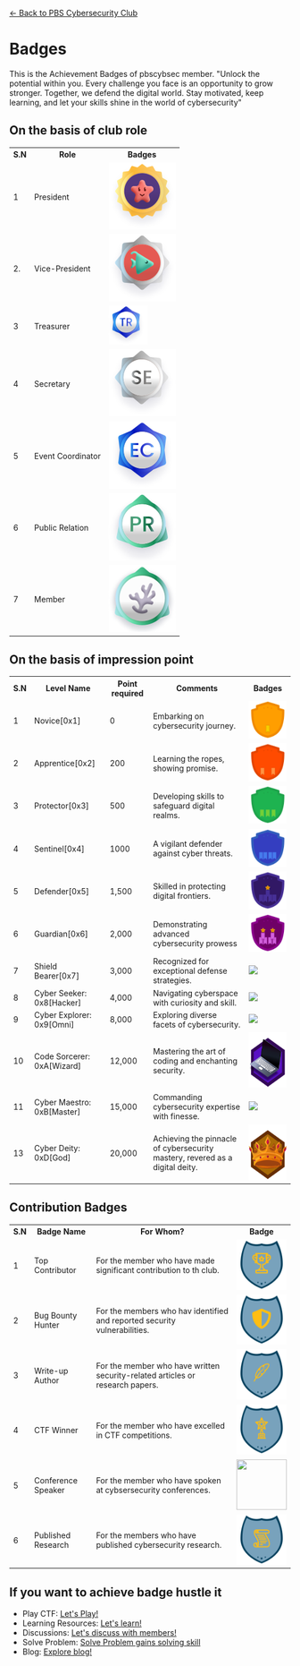 
[← Back to PBS Cybersecurity Club](https://pbscybsec.github.io/)
# Badges 
 This is the Achievement Badges of pbscybsec member.
 "Unlock the potential within you. Every challenge you face is an opportunity to grow stronger. Together, we defend the digital world. Stay motivated, keep learning, and let your skills shine in the world of cybersecurity"

## On the basis of club role
<table>
<tr>
<th>S.N</th>
<th>Role</th>
<th>Badges</th>
</tr>
<tr>
<td>1</td> 
<td>President</td>
<td><img src="badges/president.svg"></td>
</tr>
<tr>
<td>2.</td> 
<td>Vice-President</td>
<td><img src="badges/vice-president.svg"></td>
</tr>
<tr>
<td>3</td> 
<td>Treasurer</td>
<td><img src="badges/treasurer.svg" width="70" height="70"></td>
</tr>
<tr>
<td>4</td>
<td>Secretary</td>
<td><img src="badges/secretary.svg"></td>
</tr>
<tr>
<td>5</td>
<td>Event Coordinator</td>
<td><img src="badges/event_organizer.svg"></td>
</tr>
<tr>
<td>6</td>
<td>Public Relation</td>
<td><img src="badges/public_relations.svg"></td>
</tr>
<tr>
<td>7</td>
<td>Member</td> 
<td><img src="badges/member.svg"></td>
</tr>
</table>

## On the basis of impression point

<table>
<tr>
<th>S.N</th>
<th>Level Name</th>
<th>Point required</th>
<th>Comments</th>
<th>Badges</th>
</tr>
<tr>
<td>1</td>
<td>Novice[0x1]</td>
<td>0</td>
<td>Embarking on cybersecurity journey.</td>
<td><img src="badges/novice.svg"></td>
</tr>
<tr>
<td>2</td>
<td>Apprentice[0x2]</td>
<td>200</td>
<td>Learning the ropes, showing promise.</td>
<td><img src="badges/apprentice.svg"></td>
</tr>
<tr>
<td>3</td>
<td>Protector[0x3]</td>
<td>500</td>
<td>Developing skills to safeguard digital realms.</td>
<td><img src="badges/Protector.svg"></td>
</tr>
<tr>
<td>4</td>
<td>Sentinel[0x4]</td>
<td>1000</td>
<td>A vigilant defender against cyber threats.</td>
<td><img src="badges/sentinel.svg"></td>
</tr>
<tr>
<td>5</td>
<td>Defender[0x5]</td>
<td>1,500</td>
<td>Skilled in protecting digital frontiers.</td>
<td><img src="badges/defender.svg"></td>
</tr>
<tr>
<td>6</td>
<td>Guardian[0x6]</td>
<td>2,000</td>
<td>Demonstrating advanced cybersecurity prowess</td>
<td><img src="badges/guardian.svg"></td>
</tr>
<tr>
<td>7</td>
<td>Shield Bearer[0x7]</td>
<td>3,000</td>
<td>Recognized for exceptional defense strategies.</td>
<td><img src="badges/"></td>
</tr>
<tr>
<td>8</td>
<td>Cyber Seeker: 0x8[Hacker]</td>
<td>4,000</td>
<td>Navigating cyberspace with curiosity and skill.</td>
<td><img src="badges/"></td>
</tr>
<tr>
<td>9</td>
<td>Cyber Explorer: 0x9[Omni]</td>
<td>8,000</td>
<td> Exploring diverse facets of cybersecurity.</td>
<td><img src="badges/"></td>
</tr>
<tr>
<td>10</td>
<td>Code Sorcerer: 0xA[Wizard]</td>
<td>12,000</td>
<td>Mastering the art of coding and enchanting security.</td>
<td><img src="badges/0xA.svg" width="100" height="100"></td>
</tr>
<tr>
<td>11</td>
<td>Cyber Maestro: 0xB[Master]</td>
<td>15,000</td>
<td>Commanding cybersecurity expertise with finesse.</td>
<td><img src="badges/></td>
</tr>
<tr>
<td>12</td>
<td>Infosec Guru: 0xC[Guru]</td>
<td>17,000</td>
<td>Respected for deep knowledge and mentorship.</td>
<td><img src="badges/"></td>
</tr>
<tr>
<td>13</td>
<td>Cyber Deity: 0xD[God]</td>
<td>20,000</td>
<td>Achieving the pinnacle of cybersecurity mastery, revered as a digital deity.</td>
<td><img src="badges/god.svg" width="100" height="100"></td>
</tr>
</table>

## Contribution Badges

<table>
<tr>
<th>S.N</th>
<th>Badge Name</th>
<th>For Whom?</th>
<th>Badge</th>
</tr>
<tr>
<td>1</td>
<td>Top Contributor</td>
<td>For the member who have made significant contribution to th club.</td>
<td><img src="badges/Top.svg" width="90" height="90"></td>
</tr>
<tr>
<td>2</td>
<td>Bug Bounty Hunter</td>
<td>For the members who hav identified and reported security vulnerabilities.</td>
<td><img src="badges/bounty.svg" width="90" height="90"></td>
</tr>
<tr>
<td>3</td>
<td>Write-up Author</td>
<td>For the member who have written security-related articles or research papers.</td>
<td><img src="badges/Write-up.svg" width="90" height="90"></td>
</tr>
<tr>
<td>4</td>
<td>CTF Winner</td>
<td>For the member who have excelled in CTF competitions.</td>
<td><img src="badges/CTF.svg" width="90" height="90"></td>
</tr>
<tr>
<td>5</td>
<td>Conference Speaker</td>
<td>For the member who have spoken at cybsersecurity conferences.</td>
<td><img src="https://pbscybsec.github.io/Badges/badges/conferences.svg" width="90" height="90"></td>
</tr>
<tr>
<td>6</td>
<td>Published Research</td>
<td>For the members who have published cybersecurity research.</td>
<td><img src="badges/researcher.svg" width="90" height="90"></td>
</tr> 
</table>

## If you want to achieve badge hustle it

- Play CTF: <a href="https://pbscybsec.github.io">Let's Play!</a>
- Learning Resources: <a href="https://pbscybsec.github.io/">Let's learn!</a>
- Discussions: <a href="https://pbscybsec.github.io/">Let's discuss with members!</a>
- Solve Problem: <a href="https://hackerrank.com/hackthis-1">Solve Problem gains solving skill</a>
- Blog: <a href="https://pbscybsec.github.io/blog.html">Explore blog!</a>
